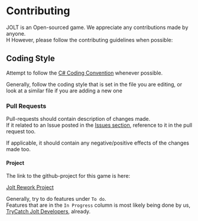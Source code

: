 # Contributing

JOLT is an Open-sourced game. We appreciate any contributions made by anyone.<br>H
However, please follow the contributing guidelines when possible:

## Coding Style

Attempt to follow the [C# Coding Convention](https://docs.microsoft.com/en-us/dotnet/csharp/programming-guide/inside-a-program/coding-conventions) whenever possible.

Generally, follow the coding style that is set in the file you are editing, or look at a similar file if you are adding a new one

### Pull Requests

Pull-requests should contain description of changes made.<br>
If it related to an Issue posted in the [Issues section](https://github.com/TryCatchGame/JOLT/issues), reference to it in the pull request too.

If applicable, it should contain any negative/positive effects of the changes made too.

#### Project

The link to the github-project for this game is here:

[Jolt Rework Project](https://github.com/orgs/TryCatchGame/projects/1)

Generally, try to do features under `To do`.<br>
Features that are in the `In Progress` column is most likely being done by us, [TryCatch Jolt Developers](https://github.com/orgs/TryCatchGame/teams/jolt-developers), already.
